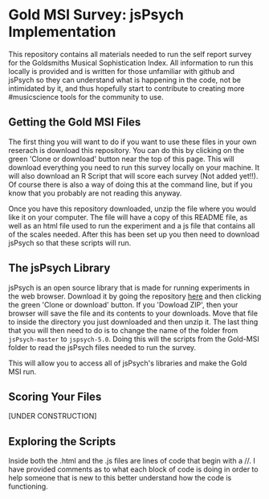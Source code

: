 # Gold MSI Survey: jsPsych Implementation

This repository contains all materials needed to run the self report survey for the Goldsmiths Musical Sophistication Index.
All information to run this locally is provided and is written for those unfamiliar with github and jsPsych so they can understand what is happening in the code, not be intimidated by it, and thus hopefully start to contribute to creating more #musicscience tools for the community to use.

## Getting the Gold MSI Files 

The first thing you will want to do if you want to use these files in your own reserach is download this repository.
You can do this by clicking on the green 'Clone or download' button near the top of this page.
This will download everything you need to run this survey locally on your machine.
It will also download an R Script that will score each survey (Not added yet!!). 
Of course there is also a way of doing this at the command line, but if you know that you probably are not reading this anyway.

Once you have this repository downloaded, unzip the file where you would like it on your computer.
The file will have a copy of this README file, as well as an html file used to run the experiment and a js file that contains all of the scales needed.
After this has been set up you then need to download jsPsych so that these scripts will run.
 
## The jsPsych Library

jsPsych is an open source library that is made for running experiments in the web browser.
Download it by going the repository [here](https://github.com/jspsych/jsPsych) and then clicking the green 'Clone or download' button.
If you 'Dowload ZIP', then your browser will save the file and its contents to your downloads. 
Move that file to inside the directory you just downloaded and then unzip it.
The last thing that you will then need to do is to change the name of the folder from ``jsPsych-master`` to ``jspsych-5.0``.
Doing this will the scripts from the Gold-MSI folder to read the jsPsych files needed to run the survey.


This will allow you to access all of jsPsych's libraries and make the Gold MSI run.

## Scoring Your Files

[UNDER CONSTRUCTION]

## Exploring the Scripts

Inside both the .html and the .js files are lines of code that begin with a //.
I have provided comments as to what each block of code is doing in order to help 
someone that is new to this better understand how the code is functioning. 
 
